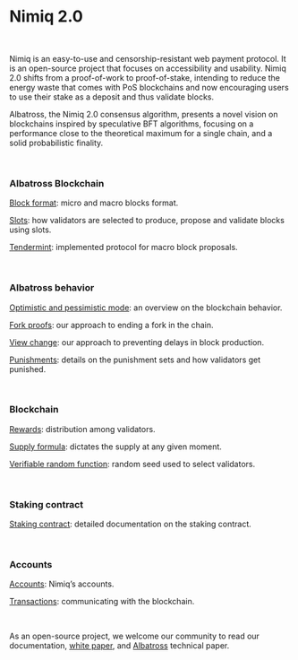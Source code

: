 # Nimiq 2.0

<br />

Nimiq is an easy-to-use and censorship-resistant web payment protocol. It is an open-source project that focuses on accessibility and usability. Nimiq 2.0 shifts from a proof-of-work to proof-of-stake, intending to reduce the energy waste that comes with PoS blockchains and now encouraging users to use their stake as a deposit and thus validate blocks.

Albatross, the Nimiq 2.0 consensus algorithm, presents a novel vision on blockchains inspired by speculative BFT algorithms, focusing on a performance close to the theoretical maximum for a single chain, and a solid probabilistic finality.

<br />

### Albatross Blockchain

[Block format](https://github.com/nimiq/albatross-doc/blob/main/BlockFormat.md): micro and macro blocks format.

[Slots](https://github.com/nimiq/albatross-doc/blob/main/Slots.md): how validators are selected to produce, propose and validate blocks using slots.

[Tendermint](https://github.com/nimiq/albatross-doc/blob/main/Tendermint.md): implemented protocol for macro block proposals.

<br />

### Albatross behavior

[Optimistic and pessimistic mode](https://github.com/nimiq/albatross-doc/blob/main/OptimisticAndPessimisticMode.md): an overview on the blockchain behavior.

[Fork proofs](https://github.com/nimiq/albatross-doc/blob/main/ForkProofs.md): our approach to ending a fork in the chain.

[View change](https://github.com/nimiq/albatross-doc/blob/main/ViewChange.md): our approach to preventing delays in block production.

[Punishments](https://github.com/nimiq/albatross-doc/blob/main/Punishments.md): details on the punishment sets and how validators get punished.

<br />

### Blockchain

[Rewards](https://github.com/nimiq/albatross-doc/blob/main/Rewards.md): distribution among validators.

[Supply formula](): dictates the supply at any given moment.

[Verifiable random function](https://github.com/nimiq/albatross-doc/blob/main/VRF.md): random seed used to select validators.

<br />

### Staking contract

[Staking contract](https://github.com/nimiq/albatross-doc/blob/main/StakingContract.md): detailed documentation on the staking contract.

<br />

### Accounts

[Accounts](https://github.com/nimiq/albatross-doc/blob/main/Accounts.md): Nimiq’s accounts.

[Transactions](https://github.com/nimiq/albatross-doc/blob/main/Transactions.md): communicating with the blockchain.

<br />

As an open-source project, we welcome our community to read our documentation, [white paper](https://www.nimiq.com/whitepaper/), and [Albatross](https://arxiv.org/pdf/1903.01589.pdf) technical paper.
